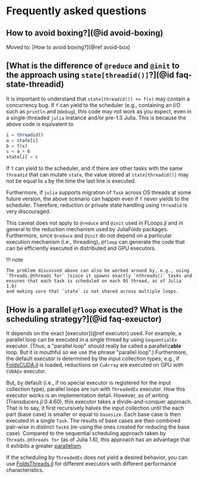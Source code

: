 # Frequently asked questions

## How to avoid boxing?](@id avoid-boxing)

Moved to: [How to avoid boxing?](@ref avoid-box)

## [What is the difference of `@reduce` and `@init` to the approach using `state[threadid()]`?](@id faq-state-threadid)

It is important to understand that `state[threadid()] += f(x)` may contain a
concurrency bug. If `f` can yield to the scheduler (e.g., containing an I/O
such as `println` and `@debug`), this code may not work as you expect, even
in a single-threaded `julia` instance and/or pre-1.3 Julia. This is because
the above code is equivalent to

```julia
i = threadid()
a = state[i]
b = f(x)
c = a + b
state[i] = c
```

If `f` can yield to the scheduler, and if there are other tasks with the same
`threadid` that can mutate `state`, the value stored at `state[threadid()]`
may not be equal to `a` by the time the last line is executed.

Furthermore, if `julia` supports migration of `Task` across OS threads at
some future version, the above scenario can happen even if `f` never yields
to the scheduler. Therefore, reduction or private state handling using
`threadid` is very discouraged.

This caveat does not apply to `@reduce` and `@init` used in FLoops.jl and in
general to the reduction mechanism used by JuliaFolds packages. Furthermore,
since `@reduce` and `@init` do not depend on a particular execution mechanism
(i.e., threading), `@floop` can generate the code that can be efficiently
executed in distributed and GPU executors.

!!! note

    The problem discussed above can also be worked around by, e.g., using
    `Threads.@threads for` (since it spawns exactly `nthreads()` tasks and
    ensures that each task is scheduled on each OS thread, as of Julia 1.6)
    and making sure that `state` is not shared across multiple loops.

## [How is a parallel `@floop` executed? What is the scheduling strategy?](@id faq-exeuctor)

It depends on the exact [executor](@ref executor) used. For example, a
parallel loop can be executed in a single thread by using `SequentialEx`
executor. (Thus, a "parallel loop" should really be called a
paralleliz**able** loop. But it is mouthful so we use the phrase "parallel
loop".) Furthermore, the default executor is determined by the input
collection types; e.g., if
[FoldsCUDA.jl](https://github.com/JuliaFolds/FoldsCUDA.jl) is loaded,
reductions on `CuArray` are executed on GPU with `CUDAEx` executor.

But, by default (i.e., if no special executor is registered for the input
collection type), parallel loops are run with `ThreadedEx` executor. How this
executor works is an implementation detail. However, as of writing
(Transducers.jl 0.4.60), this executor takes a divide-and-conquer approach.
That is to say, it first recursively halves the input collection until the
each part (base case) is smaller or equal to `basesize`. Each base case is
then executed in a single `Task`. The results of base cases are then combined
pair-wise in distinct `Task`s (re-using the ones created for reducing the
base case). Compared to the sequential scheduling approach taken by
`Threads.@threads for` (as of Julia 1.6), this approach has an advantage that
it exhibits a greater
[parallelism](https://www.cprogramming.com/parallelism.html).

If the scheduling by `ThreadedEx` does not yield a desired behavior, you can
use [FoldsThreads.jl](https://github.com/JuliaFolds/FoldsThreads.jl) for
different executors with different performance characteristics.
